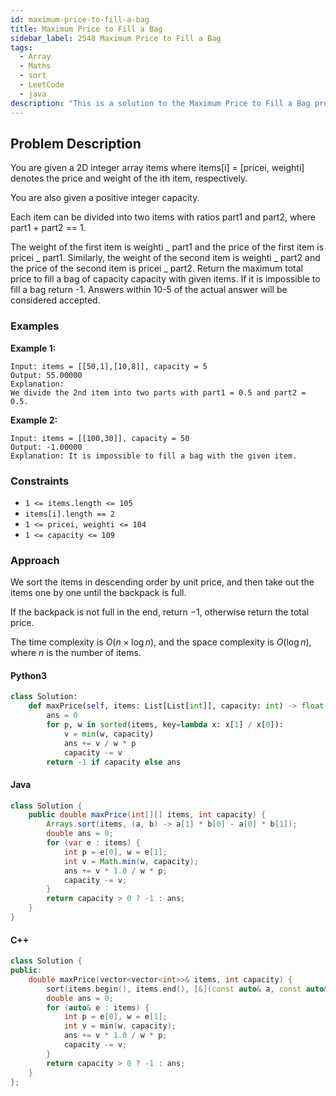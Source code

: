 ```yaml
---
id: maximum-price-to-fill-a-bag
title: Maximum Price to Fill a Bag
sidebar_label: 2548 Maximum Price to Fill a Bag
tags:
  - Array
  - Maths
  - sort
  - LeetCode
  - java
description: "This is a solution to the Maximum Price to Fill a Bag problem on LeetCode."
---
```


## Problem Description

You are given a 2D integer array items where items[i] = [pricei, weighti] denotes the price and weight of the ith item, respectively.

You are also given a positive integer capacity.

Each item can be divided into two items with ratios part1 and part2, where part1 + part2 == 1.

The weight of the first item is weighti _ part1 and the price of the first item is pricei _ part1.
Similarly, the weight of the second item is weighti _ part2 and the price of the second item is pricei _ part2.
Return the maximum total price to fill a bag of capacity capacity with given items. If it is impossible to fill a bag return -1. Answers within 10-5 of the actual answer will be considered accepted.

### Examples

**Example 1:**

```
Input: items = [[50,1],[10,8]], capacity = 5
Output: 55.00000
Explanation:
We divide the 2nd item into two parts with part1 = 0.5 and part2 = 0.5.

```

**Example 2:**

```
Input: items = [[100,30]], capacity = 50
Output: -1.00000
Explanation: It is impossible to fill a bag with the given item.

```

### Constraints

- `1 <= items.length <= 105`
- `items[i].length == 2`
- `1 <= pricei, weighti <= 104`
- `1 <= capacity <= 109`

### Approach

We sort the items in descending order by unit price, and then take out the items one by one until the backpack is full.

If the backpack is not full in the end, return $-1$, otherwise return the total price.

The time complexity is $O(n \times \log n)$, and the space complexity is $O(\log n)$, where $n$ is the number of items.

#### Python3

```python
class Solution:
    def maxPrice(self, items: List[List[int]], capacity: int) -> float:
        ans = 0
        for p, w in sorted(items, key=lambda x: x[1] / x[0]):
            v = min(w, capacity)
            ans += v / w * p
            capacity -= v
        return -1 if capacity else ans

```

#### Java

```java
class Solution {
    public double maxPrice(int[][] items, int capacity) {
        Arrays.sort(items, (a, b) -> a[1] * b[0] - a[0] * b[1]);
        double ans = 0;
        for (var e : items) {
            int p = e[0], w = e[1];
            int v = Math.min(w, capacity);
            ans += v * 1.0 / w * p;
            capacity -= v;
        }
        return capacity > 0 ? -1 : ans;
    }
}
```

#### C++

```cpp
class Solution {
public:
    double maxPrice(vector<vector<int>>& items, int capacity) {
        sort(items.begin(), items.end(), [&](const auto& a, const auto& b) { return a[1] * b[0] < a[0] * b[1]; });
        double ans = 0;
        for (auto& e : items) {
            int p = e[0], w = e[1];
            int v = min(w, capacity);
            ans += v * 1.0 / w * p;
            capacity -= v;
        }
        return capacity > 0 ? -1 : ans;
    }
};
```
